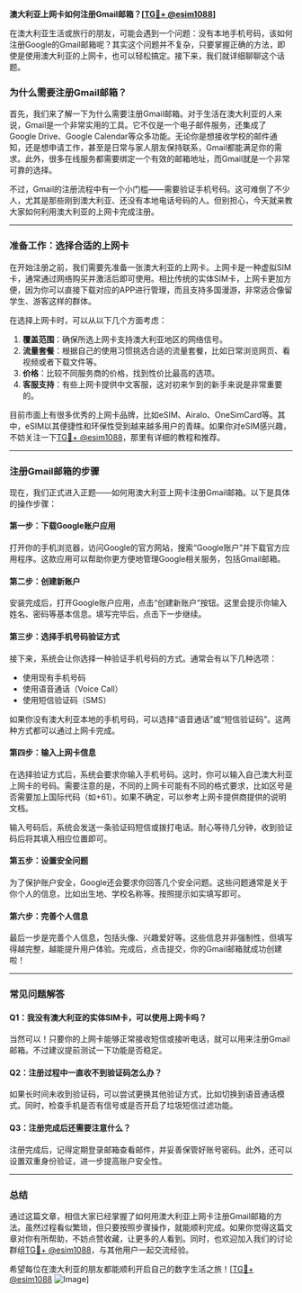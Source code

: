 **澳大利亚上网卡如何注册Gmail邮箱？[[TG💪+ @esim1088](https://t.me/s/esim1088)]**

在澳大利亚生活或旅行的朋友，可能会遇到一个问题：没有本地手机号码，该如何注册Google的Gmail邮箱呢？其实这个问题并不复杂，只要掌握正确的方法，即使是使用澳大利亚的上网卡，也可以轻松搞定。接下来，我们就详细聊聊这个话题。

### **为什么需要注册Gmail邮箱？**

首先，我们来了解一下为什么需要注册Gmail邮箱。对于生活在澳大利亚的人来说，Gmail是一个非常实用的工具。它不仅是一个电子邮件服务，还集成了Google Drive、Google Calendar等众多功能。无论你是想接收学校的邮件通知，还是想申请工作，甚至是日常与家人朋友保持联系，Gmail都能满足你的需求。此外，很多在线服务都需要绑定一个有效的邮箱地址，而Gmail就是一个非常可靠的选择。

不过，Gmail的注册流程中有一个小门槛——需要验证手机号码。这可难倒了不少人，尤其是那些刚到澳大利亚、还没有本地电话号码的人。但别担心，今天就来教大家如何利用澳大利亚的上网卡完成注册。

---

### **准备工作：选择合适的上网卡**

在开始注册之前，我们需要先准备一张澳大利亚的上网卡。上网卡是一种虚拟SIM卡，通常通过网络购买并激活后即可使用。相比传统的实体SIM卡，上网卡更加方便，因为你可以直接下载对应的APP进行管理，而且支持多国漫游，非常适合像留学生、游客这样的群体。

在选择上网卡时，可以从以下几个方面考虑：

1. **覆盖范围**：确保所选上网卡支持澳大利亚地区的网络信号。
2. **流量套餐**：根据自己的使用习惯挑选合适的流量套餐，比如日常浏览网页、看视频或者下载文件等。
3. **价格**：比较不同服务商的价格，找到性价比最高的选项。
4. **客服支持**：有些上网卡提供中文客服，这对初来乍到的新手来说是非常重要的。

目前市面上有很多优秀的上网卡品牌，比如eSIM、Airalo、OneSimCard等。其中，eSIM以其便捷性和环保性受到越来越多用户的青睐。如果你对eSIM感兴趣，不妨关注一下[TG💪+ @esim1088](https://t.me/s/esim1088)，那里有详细的教程和推荐。

---

### **注册Gmail邮箱的步骤**

现在，我们正式进入正题——如何用澳大利亚上网卡注册Gmail邮箱。以下是具体的操作步骤：

#### **第一步：下载Google账户应用**
打开你的手机浏览器，访问Google的官方网站，搜索“Google账户”并下载官方应用程序。这款应用可以帮助你更方便地管理Google相关服务，包括Gmail邮箱。

#### **第二步：创建新账户**
安装完成后，打开Google账户应用，点击“创建新账户”按钮。这里会提示你输入姓名、密码等基本信息。填写完毕后，点击下一步继续。

#### **第三步：选择手机号码验证方式**
接下来，系统会让你选择一种验证手机号码的方式。通常会有以下几种选项：
- 使用现有手机号码
- 使用语音通话（Voice Call）
- 使用短信验证码（SMS）

如果你没有澳大利亚本地的手机号码，可以选择“语音通话”或“短信验证码”。这两种方式都可以通过上网卡完成。

#### **第四步：输入上网卡信息**
在选择验证方式后，系统会要求你输入手机号码。这时，你可以输入自己澳大利亚上网卡的号码。需要注意的是，不同的上网卡可能有不同的格式要求，比如区号是否需要加上国际代码（如+61）。如果不确定，可以参考上网卡提供商提供的说明文档。

输入号码后，系统会发送一条验证码短信或拨打电话。耐心等待几分钟，收到验证码后将其填入相应位置即可。

#### **第五步：设置安全问题**
为了保护账户安全，Google还会要求你回答几个安全问题。这些问题通常是关于你个人的信息，比如出生地、学校名称等。按照提示如实填写即可。

#### **第六步：完善个人信息**
最后一步是完善个人信息，包括头像、兴趣爱好等。这些信息并非强制性，但填写得越完整，越能提升用户体验。完成后，点击提交，你的Gmail邮箱就成功创建啦！

---

### **常见问题解答**

#### **Q1：我没有澳大利亚的实体SIM卡，可以使用上网卡吗？**
当然可以！只要你的上网卡能够正常接收短信或接听电话，就可以用来注册Gmail邮箱。不过建议提前测试一下功能是否稳定。

#### **Q2：注册过程中一直收不到验证码怎么办？**
如果长时间未收到验证码，可以尝试更换其他验证方式，比如切换到语音通话模式。同时，检查手机是否有信号或是否开启了垃圾短信过滤功能。

#### **Q3：注册完成后还需要注意什么？**
注册完成后，记得定期登录邮箱查看邮件，并妥善保管好账号密码。此外，还可以设置双重身份验证，进一步提高账户安全性。

---

### **总结**

通过这篇文章，相信大家已经掌握了如何用澳大利亚上网卡注册Gmail邮箱的方法。虽然过程看似繁琐，但只要按照步骤操作，就能顺利完成。如果你觉得这篇文章对你有所帮助，不妨点赞收藏，让更多的人看到。同时，也欢迎加入我们的讨论群组[TG💪+ @esim1088](https://t.me/s/esim1088)，与其他用户一起交流经验。

希望每位在澳大利亚的朋友都能顺利开启自己的数字生活之旅！[[TG💪+ @esim1088](https://t.me/s/esim1088) ![Image](https://i.postimg.cc/4NQfJmqS/Snipaste-2025-05-13-00-14-12.png)]